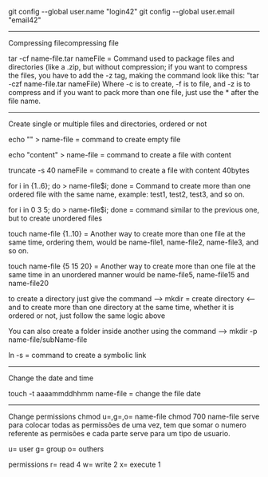 git config --global user.name "login42"
git config --global user.email "email42"

-------------------------------------------------------------

Compressing filecompressing file

tar -cf name-file.tar nameFile = Command used to package files and directories (like a .zip, but without compression; if you want to compress the files, you have to add the -z tag, making the command look like this: "tar -czf name-file.tar nameFile) Where -c is to create, -f is to file, and -z is to compress and if you want to pack more than one file, just use the * after the file name.


-------------------------------------------------------------

Create single or multiple files and directories, ordered or not

echo "" > name-file = command to create empty file

echo "content" > name-file = command to create a file with content

truncate -s 40 nameFile = command to create a file with content 40bytes

for i in {1..6}; do > name-file$i; done = Command to create more than one ordered file with the same name, example: test1, test2, test3, and so on.

for i in 0 3 5; do > name-file$i; done = command similar to the previous one, but to create unordered files

touch name-file {1..10} = Another way to create more than one file at the same time, ordering them, would be name-file1, name-file2, name-file3, and so on.

touch name-file {5 15 20} = Another way to create more than one file at the same time in an unordered manner would be name-file5, name-file15 and name-file20
 
to create a directory just give the command --> mkdir = create directory <-- and to create more than one directory at the same time, whether it is ordered or not, just follow the same logic above

You can also create a folder inside another using the command --> mkdir -p name-file/subName-file 

ln -s = command to create a symbolic link


---------------------------------------------------------------

Change the date and time

touch -t aaaammddhhmm name-file = change the file date

---------------------------------------------------------------

Change permissions
chmod u=,g=,o= name-file
chmod 700 name-file serve para colocar todas as permissões de uma vez, tem que somar o numero referente as permisões e cada parte serve para um tipo de usuario.

u= user
g= group
o= outhers

permissions 
r= read 4
w= write 2
x= execute 1


